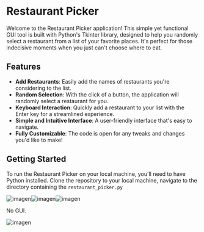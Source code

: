 # Restaurant Picker

Welcome to the Restaurant Picker application! This simple yet functional GUI tool is built with Python's Tkinter library, designed to help you randomly select a restaurant from a list of your favorite places. It's perfect for those indecisive moments when you just can't choose where to eat.

## Features

- **Add Restaurants**: Easily add the names of restaurants you're considering to the list.
- **Random Selection**: With the click of a button, the application will randomly select a restaurant for you.
- **Keyboard Interaction**: Quickly add a restaurant to your list with the Enter key for a streamlined experience.
- **Simple and Intuitive Interface**: A user-friendly interface that's easy to navigate.
- **Fully Customizable**: The code is open for any tweaks and changes you'd like to make!

## Getting Started

To run the Restaurant Picker on your local machine, you'll need to have Python installed. Clone the repository to your local machine, navigate to the directory containing the `restaurant_picker.py`

![imagen](https://github.com/Wolfuliam/Restaurant-picker/assets/147284006/ee5f4ec1-c00d-42f9-9952-764912f169b1)![imagen](https://github.com/Wolfuliam/Restaurant-picker/assets/147284006/568de880-6e05-4e01-a858-b1d3930ba98c)![imagen](https://github.com/Wolfuliam/Restaurant-picker/assets/147284006/7df2c4b8-2946-47b4-a03d-a8495c3c70c7)

No GUI.

![imagen](https://github.com/Wolfuliam/Restaurant-picker/assets/147284006/a0c965bc-05e4-4eb8-9e1d-a2563e8b3c9a)

